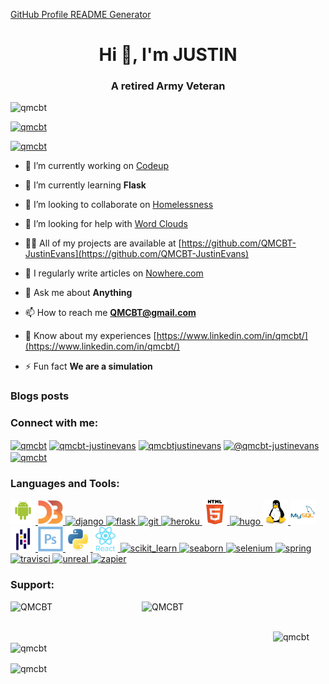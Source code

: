 [GitHub Profile README Generator](https://rahuldkjain.github.io/gh-profile-readme-generator/)


<h1 align="center">Hi 👋, I'm JUSTIN</h1>
<h3 align="center">A retired Army Veteran</h3>

<p align="left"> <img src="https://komarev.com/ghpvc/?username=qmcbt&label=Profile%20views&color=0e75b6&style=flat" alt="qmcbt" /> </p>

<p align="left"> <a href="https://github.com/ryo-ma/github-profile-trophy"><img src="https://github-profile-trophy.vercel.app/?username=qmcbt" alt="qmcbt" /></a> </p>

<p align="left"> <a href="https://twitter.com/qmcbt" target="blank"><img src="https://img.shields.io/twitter/follow/qmcbt?logo=twitter&style=for-the-badge" alt="qmcbt" /></a> </p>

- 🔭 I’m currently working on [Codeup](https://ds.codeup.com/nlp/project/)

- 🌱 I’m currently learning **Flask**

- 👯 I’m looking to collaborate on [Homelessness](https://github.com/rebeccaebarnes/Homelessness)

- 🤝 I’m looking for help with [Word Clouds](https://medium.com/mlearning-ai/wordclouds-with-python-c287887acc8b)

- 👨‍💻 All of my projects are available at [https://github.com/QMCBT-JustinEvans](https://github.com/QMCBT-JustinEvans)

- 📝 I regularly write articles on [Nowhere.com](Nowhere.com)

- 💬 Ask me about **Anything**

- 📫 How to reach me **QMCBT@gmail.com**

- 📄 Know about my experiences [https://www.linkedin.com/in/qmcbt/](https://www.linkedin.com/in/qmcbt/)

- ⚡ Fun fact **We are a simulation**

### Blogs posts
<!-- BLOG-POST-LIST:START -->
<!-- BLOG-POST-LIST:END -->

<h3 align="left">Connect with me:</h3>
<p align="left">
<a href="https://twitter.com/qmcbt" target="blank"><img align="center" src="https://raw.githubusercontent.com/rahuldkjain/github-profile-readme-generator/master/src/images/icons/Social/twitter.svg" alt="qmcbt" height="30" width="40" /></a>
<a href="https://linkedin.com/in/qmcbt-justinevans" target="blank"><img align="center" src="https://raw.githubusercontent.com/rahuldkjain/github-profile-readme-generator/master/src/images/icons/Social/linked-in-alt.svg" alt="qmcbt-justinevans" height="30" width="40" /></a>
<a href="https://kaggle.com/qmcbtjustinevans" target="blank"><img align="center" src="https://raw.githubusercontent.com/rahuldkjain/github-profile-readme-generator/master/src/images/icons/Social/kaggle.svg" alt="qmcbtjustinevans" height="30" width="40" /></a>
<a href="https://medium.com/@qmcbt-justinevans" target="blank"><img align="center" src="https://raw.githubusercontent.com/rahuldkjain/github-profile-readme-generator/master/src/images/icons/Social/medium.svg" alt="@qmcbt-justinevans" height="30" width="40" /></a>
<a href="https://auth.geeksforgeeks.org/user/qmcbt" target="blank"><img align="center" src="https://raw.githubusercontent.com/rahuldkjain/github-profile-readme-generator/master/src/images/icons/Social/geeks-for-geeks.svg" alt="qmcbt" height="30" width="40" /></a>
</p>

<h3 align="left">Languages and Tools:</h3>
<p align="left"> <a href="https://developer.android.com" target="_blank" rel="noreferrer"> <img src="https://raw.githubusercontent.com/devicons/devicon/master/icons/android/android-original-wordmark.svg" alt="android" width="40" height="40"/> </a> <a href="https://d3js.org/" target="_blank" rel="noreferrer"> <img src="https://raw.githubusercontent.com/devicons/devicon/master/icons/d3js/d3js-original.svg" alt="d3js" width="40" height="40"/> </a> <a href="https://www.djangoproject.com/" target="_blank" rel="noreferrer"> <img src="https://cdn.worldvectorlogo.com/logos/django.svg" alt="django" width="40" height="40"/> </a> <a href="https://flask.palletsprojects.com/" target="_blank" rel="noreferrer"> <img src="https://www.vectorlogo.zone/logos/pocoo_flask/pocoo_flask-icon.svg" alt="flask" width="40" height="40"/> </a> <a href="https://git-scm.com/" target="_blank" rel="noreferrer"> <img src="https://www.vectorlogo.zone/logos/git-scm/git-scm-icon.svg" alt="git" width="40" height="40"/> </a> <a href="https://heroku.com" target="_blank" rel="noreferrer"> <img src="https://www.vectorlogo.zone/logos/heroku/heroku-icon.svg" alt="heroku" width="40" height="40"/> </a> <a href="https://www.w3.org/html/" target="_blank" rel="noreferrer"> <img src="https://raw.githubusercontent.com/devicons/devicon/master/icons/html5/html5-original-wordmark.svg" alt="html5" width="40" height="40"/> </a> <a href="https://gohugo.io/" target="_blank" rel="noreferrer"> <img src="https://api.iconify.design/logos-hugo.svg" alt="hugo" width="40" height="40"/> </a> <a href="https://www.linux.org/" target="_blank" rel="noreferrer"> <img src="https://raw.githubusercontent.com/devicons/devicon/master/icons/linux/linux-original.svg" alt="linux" width="40" height="40"/> </a> <a href="https://www.mysql.com/" target="_blank" rel="noreferrer"> <img src="https://raw.githubusercontent.com/devicons/devicon/master/icons/mysql/mysql-original-wordmark.svg" alt="mysql" width="40" height="40"/> </a> <a href="https://pandas.pydata.org/" target="_blank" rel="noreferrer"> <img src="https://raw.githubusercontent.com/devicons/devicon/2ae2a900d2f041da66e950e4d48052658d850630/icons/pandas/pandas-original.svg" alt="pandas" width="40" height="40"/> </a> <a href="https://www.photoshop.com/en" target="_blank" rel="noreferrer"> <img src="https://raw.githubusercontent.com/devicons/devicon/master/icons/photoshop/photoshop-line.svg" alt="photoshop" width="40" height="40"/> </a> <a href="https://www.python.org" target="_blank" rel="noreferrer"> <img src="https://raw.githubusercontent.com/devicons/devicon/master/icons/python/python-original.svg" alt="python" width="40" height="40"/> </a> <a href="https://reactjs.org/" target="_blank" rel="noreferrer"> <img src="https://raw.githubusercontent.com/devicons/devicon/master/icons/react/react-original-wordmark.svg" alt="react" width="40" height="40"/> </a> <a href="https://scikit-learn.org/" target="_blank" rel="noreferrer"> <img src="https://upload.wikimedia.org/wikipedia/commons/0/05/Scikit_learn_logo_small.svg" alt="scikit_learn" width="40" height="40"/> </a> <a href="https://seaborn.pydata.org/" target="_blank" rel="noreferrer"> <img src="https://seaborn.pydata.org/_images/logo-mark-lightbg.svg" alt="seaborn" width="40" height="40"/> </a> <a href="https://www.selenium.dev" target="_blank" rel="noreferrer"> <img src="https://raw.githubusercontent.com/detain/svg-logos/780f25886640cef088af994181646db2f6b1a3f8/svg/selenium-logo.svg" alt="selenium" width="40" height="40"/> </a> <a href="https://spring.io/" target="_blank" rel="noreferrer"> <img src="https://www.vectorlogo.zone/logos/springio/springio-icon.svg" alt="spring" width="40" height="40"/> </a> <a href="https://travis-ci.org" target="_blank" rel="noreferrer"> <img src="https://www.vectorlogo.zone/logos/travis-ci/travis-ci-icon.svg" alt="travisci" width="40" height="40"/> </a> <a href="https://unrealengine.com/" target="_blank" rel="noreferrer"> <img src="https://raw.githubusercontent.com/kenangundogan/fontisto/036b7eca71aab1bef8e6a0518f7329f13ed62f6b/icons/svg/brand/unreal-engine.svg" alt="unreal" width="40" height="40"/> </a> <a href="https://zapier.com" target="_blank" rel="noreferrer"> <img src="https://www.vectorlogo.zone/logos/zapier/zapier-icon.svg" alt="zapier" width="40" height="40"/> </a> </p>

<h3 align="left">Support:</h3>
<p><a href="https://www.buymeacoffee.com/QMCBT"> <img align="left" src="https://cdn.buymeacoffee.com/buttons/v2/default-yellow.png" height="50" width="210" alt="QMCBT" /></a><a href="https://ko-fi.com/QMCBT"> <img align="left" src="https://cdn.ko-fi.com/cdn/kofi3.png?v=3" height="50" width="210" alt="QMCBT" /></a></p><br><br>

<p><img align="left" src="https://github-readme-stats.vercel.app/api/top-langs?username=qmcbt&show_icons=true&locale=en&layout=compact" alt="qmcbt" /></p>

<p>&nbsp;<img align="center" src="https://github-readme-stats.vercel.app/api?username=qmcbt&show_icons=true&locale=en" alt="qmcbt" /></p>

<p><img align="center" src="https://github-readme-streak-stats.herokuapp.com/?user=qmcbt&" alt="qmcbt" /></p>
